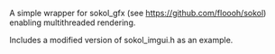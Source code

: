 A simple wrapper for sokol_gfx (see https://github.com/floooh/sokol) enabling multithreaded rendering.

Includes a modified version of sokol_imgui.h as an example.
